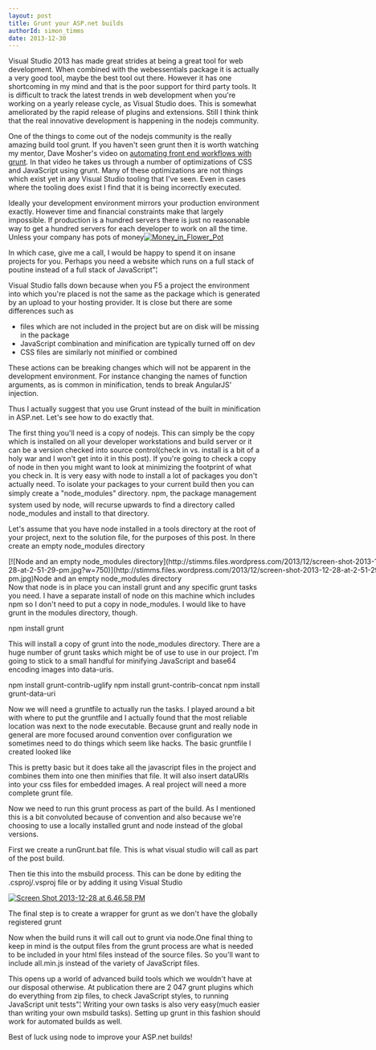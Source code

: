 ```yaml
---
layout: post
title: Grunt your ASP.net builds
authorId: simon_timms
date: 2013-12-30
---
```


Visual Studio 2013 has made great strides at being a great tool for web development. When combined with the webessentials package it is actually a very good tool, maybe the best tool out there. However it has one shortcoming in my mind and that is the poor support for third party tools. It is difficult to track the latest trends in web development when you're working on a yearly release cycle, as Visual Studio does. This is somewhat ameliorated by the rapid release of plugins and extensions. Still I think think that the real innovative development is happening in the nodejs community.

One of the things to come out of the nodejs community is the really amazing build tool grunt. If you haven't seen grunt then it is worth watching my mentor, Dave Mosher's video on [automating front end workflows with grunt](http://www.davemo.com/posts/2013-06-18-frontend-workflows-with-grunt-and-angularjs.html). In that video he takes us through a number of optimizations of CSS and JavaScript using grunt. Many of these optimizations are not things which exist yet in any Visual Studio tooling that I've seen. Even in cases where the tooling does exist I find that it is being incorrectly executed.

Ideally your development environment mirrors your production environment exactly. However time and financial constraints make that largely impossible. If production is a hundred servers there is just no reasonable way to get a hundred servers for each developer to work on all the time. Unless your company has pots of money[![Money_in_Flower_Pot](http://stimms.files.wordpress.com/2013/12/money_in_flower_pot.gif)](http://stimms.files.wordpress.com/2013/12/money_in_flower_pot.gif)

In which case, give me a call, I would be happy to spend it on insane projects for you. Perhaps you need a website which runs on a full stack of poutine instead of a full stack of JavaScript"¦

Visual Studio falls down because when you F5 a project the environment into which you're placed is not the same as the package which is generated by an upload to your hosting provider. It is close but there are some differences such as

- files which are not included in the project but are on disk will be missing in the package
- JavaScript combination and minification are typically turned off on dev
- CSS files are similarly not minified or combined

These actions can be breaking changes which will not be apparent in the development environment. For instance changing the names of function arguments, as is common in minification, tends to break AngularJS' injection.

Thus I actually suggest that you use Grunt instead of the built in minification in ASP.net. Let's see how to do exactly that.

The first thing you'll need is a copy of nodejs. This can simply be the copy which is installed on all your developer workstations and build server or it can be a version checked into source control(check in vs. install is a bit of a holy war and I won't get into it in this post). If you're going to check a copy of node in then you might want to look at minimizing the footprint of what you check in. It is very easy with node to install a lot of packages you don't actually need. To isolate your packages to your current build then you can simply create a "node_modules" directory. npm, the package management system used by node, will recurse upwards to find a directory called node_modules and install to that directory.

Let's assume that you have node installed in a tools directory at the root of your project, next to the solution file, for the purposes of this post. In there create an empty node_modules directory

<div class="wp-caption aligncenter" id="attachment_3133" style="width: 760px">[![Node and an empty node_modules directory](http://stimms.files.wordpress.com/2013/12/screen-shot-2013-12-28-at-2-51-29-pm.jpg?w=750)](http://stimms.files.wordpress.com/2013/12/screen-shot-2013-12-28-at-2-51-29-pm.jpg)Node and an empty node_modules directory

</div>Now that node is in place you can install grunt and any specific grunt tasks you need. I have a separate install of node on this machine which includes npm so I don't need to put a copy in node_modules. I would like to have grunt in the modules directory, though.

npm install grunt

This will install a copy of grunt into the node_modules directory. There are a huge number of grunt tasks which might be of use to use in our project. I'm going to stick to a small handful for minifying JavaScript and base64 encoding images into data-uris.

npm install grunt-contrib-uglify npm install grunt-contrib-concat npm install grunt-data-uri

Now we will need a gruntfile to actually run the tasks. I played around a bit with where to put the gruntfile and I actually found that the most reliable location was next to the node executable. Because grunt and really node in general are more focused around convention over configuration we sometimes need to do things which seem like hacks. The basic gruntfile I created looked like

<script src='https://gist.github.com/stimms/8165296.js'></script>

This is pretty basic but it does take all the javascript files in the project and combines them into one then minifies that file. It will also insert dataURIs into your css files for embedded images. A real project will need a more complete grunt file.

Now we need to run this grunt process as part of the build. As I mentioned this is a bit convoluted because of convention and also because we're choosing to use a locally installed grunt and node instead of the global versions.

First we create a runGrunt.bat file. This is what visual studio will call as part of the post build.

<script src='https://gist.github.com/stimms/8166587.js'></script>

Then tie this into the msbuild process. This can be done by editing the .csproj/.vsproj file or by adding it using Visual Studio

[![Screen Shot 2013-12-28 at 6.46.58 PM](http://stimms.files.wordpress.com/2013/12/screen-shot-2013-12-28-at-6-46-58-pm.jpg?w=750)](http://stimms.files.wordpress.com/2013/12/screen-shot-2013-12-28-at-6-46-58-pm.jpg)

The final step is to create a wrapper for grunt as we don't have the globally registered grunt

<script src='https://gist.github.com/stimms/8166623.js'></script>

Now when the build runs it will call out to grunt via node.One final thing to keep in mind is the output files from the grunt process are what is needed to be included in your html files instead of the source files. So you'll want to include all.min.js instead of the variety of JavaScript files.

This opens up a world of advanced build tools which we wouldn't have at our disposal otherwise. At publication there are 2 047 grunt plugins which do everything from zip files, to check JavaScript styles, to running JavaScript unit tests"¦ Writing your own tasks is also very easy(much easier than writing your own msbuild tasks). Setting up grunt in this fashion should work for automated builds as well.

Best of luck using node to improve your ASP.net builds!



